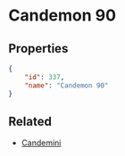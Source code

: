 # Candemon 90

<no description available>

## Properties

```json
{
    "id": 337,
    "name": "Candemon 90"
}
```

## Related

- [Candemini](../items/20011-candemini.md)

